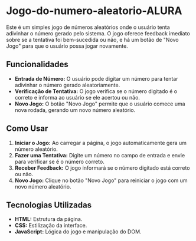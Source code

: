 # Jogo-do-numero-aleatorio-ALURA

Este é um simples jogo de números aleatórios onde o usuário tenta adivinhar o número gerado pelo sistema. O jogo oferece feedback imediato sobre se a tentativa foi bem-sucedida ou não, e há um botão de "Novo Jogo" para que o usuário possa jogar novamente.

## Funcionalidades

- **Entrada de Número:** O usuário pode digitar um número para tentar adivinhar o número gerado aleatoriamente.
- **Verificação de Tentativa:** O jogo verifica se o número digitado é o correto e informa ao usuário se ele acertou ou não.
- **Novo Jogo:** O botão "Novo Jogo" permite que o usuário comece uma nova rodada, gerando um novo número aleatório.

## Como Usar

1. **Iniciar o Jogo:** Ao carregar a página, o jogo automaticamente gera um número aleatório.
2. **Fazer uma Tentativa:** Digite um número no campo de entrada e envie para verificar se é o número correto.
3. **Receber Feedback:** O jogo informará se o número digitado está correto ou não.
4. **Novo Jogo:** Clique no botão "Novo Jogo" para reiniciar o jogo com um novo número aleatório.

## Tecnologias Utilizadas

- **HTML:** Estrutura da página.
- **CSS:** Estilização da interface.
- **JavaScript:** Lógica do jogo e manipulação do DOM.
